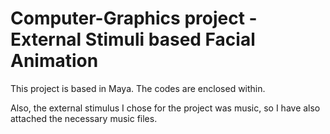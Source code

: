 # Computer-Graphics project -External Stimuli based Facial Animation
This project is based in Maya. The codes are enclosed within.

Also, the external stimulus I chose for the project was music, so I have also attached the necessary music files.
